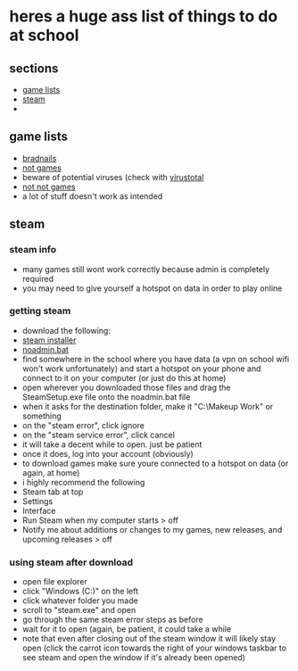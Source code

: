 # heres a huge ass list of things to do at school

## sections
 - [game lists](https://github.com/NarwhalKid/school/blob/main/README.md#game-lists)
 - [steam](https://github.com/NarwhalKid/school/blob/main/README.md#steam)
 - 

## game lists
- [bradnails](https://github.com/Project-Bradnails/Bradnails/tree/main)
- [not games](https://drive.google.com/drive/folders/1Fa0E3128_Fq0UTCtHmctLFYdK7BNsH0O)
 - beware of potential viruses (check with [virustotal](https://www.virustotal.com/gui/home/upload)
- [not not games](https://drive.google.com/drive/folders/1nlkkL7v-DCVnzwbaOVpBm_wvDE1bWpdE)
 - a lot of stuff doesn't work as intended

## steam

### steam info
 - many games still wont work correctly because admin is completely required
 - you may need to give yourself a hotspot on data in order to play online

### getting steam
 - download the following:
  - [steam installer](https://drive.google.com/file/d/15eJnb1JOC7o8fTEwX0Bp1fWlx2gU0uJ9/view?usp=share_link)
  - [noadmin.bat](https://drive.google.com/file/d/1WAmmjmAF-gHeVggQKARxvg-lPbWAknOc/view?usp=share_link)
 - find somewhere in the school where you have data (a vpn on school wifi won't work unfortunately) and start a hotspot on your phone and connect to it on your computer (or just do this at home)
 - open wherever you downloaded those files and drag the SteamSetup.exe file onto the noadmin.bat file
 - when it asks for the destination folder, make it "C:\Makeup Work\" or something
 - on the "steam error", click ignore
 - on the "steam service error", click cancel
 - it will take a decent while to open. just be patient
 - once it does, log into your account (obviously)
 - to download games make sure youre connected to a hotspot on data (or again, at home)
 - i highly recommend the following
  - Steam tab at top
  - Settings
  - Interface
  - Run Steam when my computer starts > off
  - Notify me about additions or changes to my games, new releases, and upcoming releases > off

### using steam after download
 - open file explorer
 - click "Windows (C:)" on the left
 - click whatever folder you made
 - scroll to "steam.exe" and open
 - go through the same steam error steps as before
 - wait for it to open (again, be patient, it could take a while
 - note that even after closing out of the steam window it will likely stay open (click the carrot icon towards the right of your windows taskbar to see steam and open the window if it's already been opened)

#
